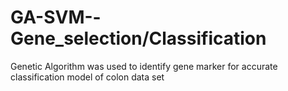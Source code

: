 # GA-SVM--Gene_selection/Classification 
Genetic Algorithm was used to identify gene marker for accurate classification model of colon data set 
